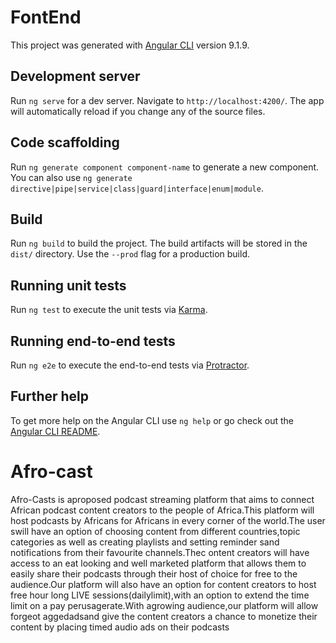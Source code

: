 # FontEnd

This project was generated with [Angular CLI](https://github.com/angular/angular-cli) version 9.1.9.

## Development server

Run `ng serve` for a dev server. Navigate to `http://localhost:4200/`. The app will automatically reload if you change any of the source files.

## Code scaffolding

Run `ng generate component component-name` to generate a new component. You can also use `ng generate directive|pipe|service|class|guard|interface|enum|module`.

## Build

Run `ng build` to build the project. The build artifacts will be stored in the `dist/` directory. Use the `--prod` flag for a production build.

## Running unit tests

Run `ng test` to execute the unit tests via [Karma](https://karma-runner.github.io).

## Running end-to-end tests

Run `ng e2e` to execute the end-to-end tests via [Protractor](http://www.protractortest.org/).

## Further help

To get more help on the Angular CLI use `ng help` or go check out the [Angular CLI README](https://github.com/angular/angular-cli/blob/master/README.md).
# Afro-cast

Afro-Casts is  aproposed podcast streaming platform that aims to connect African podcast content creators to the people of Africa.This platform will host podcasts by Africans for Africans in every corner of the world.The user swill have an option of choosing content from different countries,topic categories as well as creating playlists and setting reminder sand notifications from their favourite channels.Thec ontent  creators will have access to an eat looking and well marketed platform that allows them to easily share their podcasts through their host of choice for free to the audience.Our platform will also have an option for content creators to host free hour long LIVE sessions(dailylimit),with an option to extend the time limit on a pay perusagerate.With agrowing audience,our platform will allow forgeot aggedadsand give the content creators a chance to monetize their content by placing timed audio ads on their podcasts
